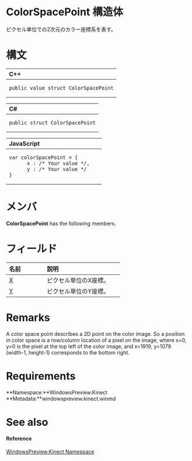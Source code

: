 ColorSpacePoint 構造体  
=========================  

ピクセル単位での2次元のカラー座標系を表す。
<span id="syntaxSection"></span>

構文
======  

<table>
<colgroup>
<col width="100%" />
</colgroup>
<thead>
<tr class="header">
<th align="left">C++</th>
</tr>
</thead>
<tbody>
<tr class="odd">
<td align="left"><pre><code>public value struct ColorSpacePoint</code></pre></td>
</tr>
</tbody>
</table>

<table>
<colgroup>
<col width="100%" />
</colgroup>
<thead>
<tr class="header">
<th align="left">C#</th>
</tr>
</thead>
<tbody>
<tr class="odd">
<td align="left"><pre><code>public struct ColorSpacePoint</code></pre></td>
</tr>
</tbody>
</table>

<table>
<colgroup>
<col width="100%" />
</colgroup>
<thead>
<tr class="header">
<th align="left">JavaScript</th>
</tr>
</thead>
<tbody>
<tr class="odd">
<td align="left"><pre><code>var colorSpacePoint = {  
      x : /* Your value */,   
      y : /* Your value */  
}</code></pre></td>
</tr>
</tbody>
</table>

<span id="classMembersSection"></span>

メンバ
=======  

**ColorSpacePoint** has the following members.  

<span id="publicfieldsSection"></span>

フィールド
======  

<table>
<colgroup>
<col width="30%" />
<col width="60%" />
</colgroup>
<thead>
<tr class="header">
<th align="left">名前</th>
<th align="left">説明</th>
</tr>
</thead>
<tbody>
<tr class="odd">
<td align="left"><a href="ColorSpacePoint_Structure/ColorSpacePoint_Fields/X_Field.md">X</a></td>
<td align="left">ピクセル単位のX座標。</td>
</tr>
<tr class="even">
<td align="left"><a href="ColorSpacePoint_Structure/ColorSpacePoint_Fields/Y_Field.md">Y</a></td>
<td align="left">ピクセル単位のY座標。</td>
</tr>
</tbody>
</table>

<span id="remarks"></span>

Remarks  
=======  

A color space point describes a 2D point on the color image. So a position in color space is a row/column location of a pixel on the image, where x=0, y=0 is the pixel at the top left of the color image, and x=1919, y=1079 (width-1, height-1) corresponds to the bottom right.  

<span id="requirements"></span>

Requirements  
============  

**Namespace:**WindowsPreview.Kinect  
**Metadata:**windowspreview.kinect.winmd  

<span id="ID4EZ"></span>

See also  
========  

<span id="ID4E2"></span>
#### Reference  

[WindowsPreview.Kinect Namespace](../Kinect.md)  



<!--Please do not edit the data in the comment block below.-->
<!--
TOCTitle : ColorSpacePoint Structure
RLTitle : ColorSpacePoint Structure
KeywordK : ColorSpacePoint structure, about
HelpPriority : 2
TopicType : apiref
KeywordF : WindowsPreview.Kinect.ColorSpacePoint
KeywordF : ColorSpacePoint
KeywordF : WindowsPreview.Kinect.ColorSpacePoint
KeywordA : T:WindowsPreview.Kinect.ColorSpacePoint
AssetID : T:WindowsPreview.Kinect.ColorSpacePoint
Locale : en-us
CommunityContent : 1
APIType : Managed
APILocation : windowspreview.kinect.winmd
APIName : WindowsPreview.Kinect.ColorSpacePoint
TargetOS : Windows
TopicType : kbSyntax
DevLang : VB
DevLang : CSharp
DevLang : JavaScript
DevLang : C++
DocSet : K4Wv2
ProjType : K4Wv2Proj
Technology : Kinect for Windows
Product : Kinect for Windows SDK v2
productversion : 20
-->
